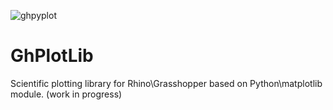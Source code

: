 ![ghpyplot](https://user-images.githubusercontent.com/6969514/26884284-b4d3790c-4b9f-11e7-9eee-3d94b39170b8.png)
# GhPlotLib
Scientific plotting library for Rhino\Grasshopper based on Python\matplotlib module. (work in progress)
